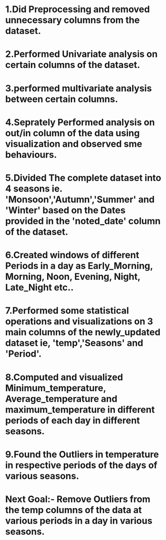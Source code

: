 # 1.Did Preprocessing and removed unnecessary columns from the dataset.
# 2.Performed Univariate analysis on certain columns of the dataset.
# 3.performed multivariate analysis between certain columns.
# 4.Seprately Performed analysis on out/in column of the data using visualization and observed sme behaviours.
# 5.Divided The complete dataset into 4 seasons ie. 'Monsoon','Autumn','Summer' and 'Winter' based on the Dates provided in the 'noted_date' column of the dataset.
# 6.Created windows of different Periods in a day as Early_Morning, Morning, Noon, Evening, Night, Late_Night etc..
# 7.Performed some statistical operations and visualizations on 3 main columns of the newly_updated dataset ie, 'temp','Seasons' and 'Period'. 
# 8.Computed and visualized Minimum_temperature, Average_temperature and maximum_temperature in different periods of each day in different seasons.
# 9.Found the Outliers in temperature in respective periods of the days of various seasons. 

# Next Goal:- Remove Outliers from the temp columns of the data at various periods in a day in various seasons.
